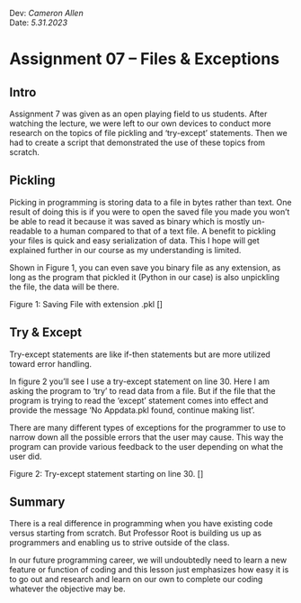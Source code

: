 Dev: *Cameron Allen*  
Date: *5.31.2023*

# Assignment 07 – Files & Exceptions #

## Intro ##
Assignment 7 was given as an open playing field to us students. After watching the lecture, we were left to our own devices to conduct more research on the topics of file pickling and ‘try-except’ statements. Then we had to create a script that demonstrated the use of these topics from scratch. 

## Pickling ##
Picking in programming is storing data to a file in bytes rather than text. One result of doing this is if you were to open the saved file you made you won’t be able to read it because it was saved as binary which is mostly un-readable to a human compared to that of a text file. A benefit to pickling your files is quick and easy serialization of data. This I hope will get explained further in our course as my understanding is limited.

Shown in Figure 1, you can even save you binary file as any extension, as long as the program that pickled it (Python in our case) is also unpickling the file, the data will be there. 

Figure 1: Saving File with extension .pkl []

## Try & Except ##
Try-except statements are like if-then statements but are more utilized toward error handling.

In figure 2 you’ll see I use a try-except statement on line 30. Here I am asking the program to ‘try’ to read data from a file. But if the file that the program is trying to read the ‘except’ statement comes into effect and provide the message ‘No Appdata.pkl found, continue making list’.

There are many different types of exceptions for the programmer to use to narrow down all the possible errors that the user may cause. This way the program can provide various feedback to the user depending on what the user did. 

Figure 2: Try-except statement starting on line 30. []

## Summary ##
There is a real difference in programming when you have existing code versus starting from scratch. But Professor Root is building us up as programmers and enabling us to strive outside of the class.

In our future programming career, we will undoubtedly need to learn a new feature or function of coding and this lesson just emphasizes how easy it is to go out and research and learn on our own to complete our coding whatever the objective may be. 


